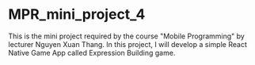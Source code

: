 # MPR_mini_project_4
This is the mini project required by the course "Mobile Programming" by lecturer Nguyen Xuan Thang. In this project, I will develop a simple React Native Game App called Expression Building game.
